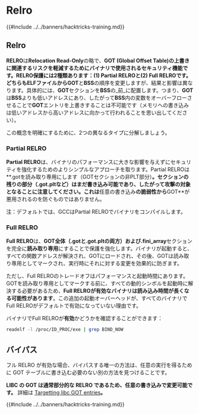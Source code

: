 # Relro

{{#include ../../banners/hacktricks-training.md}}

## Relro

**RELRO**は**Relocation Read-Only**の略で、**GOT (Global Offset Table)**の上書きに関連するリスクを軽減するためにバイナリで使用されるセキュリティ機能です。**RELRO**保護には2種類あります：(1) **Partial RELRO**と(2) **Full RELRO**です。どちらもELFファイルから**GOT**と**BSS**の順序を変更しますが、結果と影響は異なります。具体的には、**GOT**セクションを**BSS**の_前_に配置します。つまり、**GOT**は**BSS**よりも低いアドレスにあり、したがって**BSS**内の変数をオーバーフローさせることで**GOT**エントリを上書きすることは不可能です（メモリへの書き込みは低いアドレスから高いアドレスに向かって行われることを思い出してください）。

この概念を明確にするために、2つの異なるタイプに分解しましょう。

### **Partial RELRO**

**Partial RELRO**は、バイナリのパフォーマンスに大きな影響を与えずにセキュリティを強化するためのよりシンプルなアプローチを取ります。Partial RELROは**.gotを読み取り専用にします（GOTセクションの非PLT部分）**。セクションの残りの部分（.got.pltなど）はまだ書き込み可能であり、したがって攻撃の対象となることに注意してください。これは**任意の書き込み**の脆弱性から**GOT**が悪用されるのを防ぐものではありません。

注：デフォルトでは、GCCはPartial RELROでバイナリをコンパイルします。

### **Full RELRO**

**Full RELRO**は、**GOT全体（.gotと.got.pltの両方）および.fini_array**セクションを完全に**読み取り専用**にすることで保護を強化します。バイナリが起動すると、すべての関数アドレスが解決され、GOTにロードされ、その後、GOTは読み取り専用としてマークされ、実行時にそれに対する変更を効果的に防ぎます。

ただし、Full RELROのトレードオフはパフォーマンスと起動時間にあります。GOTを読み取り専用としてマークする前に、すべての動的シンボルを起動時に解決する必要があるため、**Full RELROが有効なバイナリは読み込み時間が長くなる可能性があります**。この追加の起動オーバーヘッドが、すべてのバイナリでFull RELROがデフォルトで有効になっていない理由です。

バイナリでFull RELROが**有効**かどうかを確認することができます：
```bash
readelf -l /proc/ID_PROC/exe | grep BIND_NOW
```
## バイパス

フル RELRO が有効な場合、バイパスする唯一の方法は、任意の実行を得るために GOT テーブルに書き込む必要のない別の方法を見つけることです。

**LIBC の GOT は通常部分的な RELRO であるため、任意の書き込みで変更可能です。** 詳細は [Targetting libc GOT entries](https://github.com/nobodyisnobody/docs/blob/main/code.execution.on.last.libc/README.md#1---targetting-libc-got-entries)**。**

{{#include ../../banners/hacktricks-training.md}}
